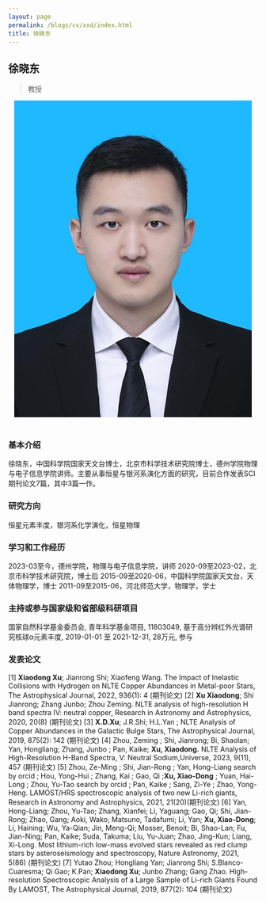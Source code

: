 ```yaml
---
layout: page
permalink: /blogs/cv/xxd/index.html
title: 徐晓东
---
```


## 徐晓东

> 教授

<center>
<img src = "/blogs/cv.ph/xxd.png">
</center>
<br>

### 基本介绍
徐晓东，中国科学院国家天文台博士，北京市科学技术研究院博士，德州学院物理与电子信息学院讲师。主要从事恒星与银河系演化方面的研究，目前合作发表SCI期刊论文7篇，其中3篇一作。
### 研究方向
恒星元素丰度，银河系化学演化，恒星物理
### 学习和工作经历
2023-03至今，德州学院，物理与电子信息学院，讲师
2020-09至2023-02，北京市科学技术研究院，博士后
2015-09至2020-06，中国科学院国家天文台，天体物理学，博士
2011-09至2015-06，河北师范大学，物理学，学士
### 主持或参与国家级和省部级科研项目

国家自然科学基金委员会, 青年科学基金项目, 11803049, 基于高分辨红外光谱研究核球α元素丰度, 2019-01-01 至 2021-12-31, 28万元, 参与

### 发表论文
[1] **Xiaodong Xu**; Jianrong Shi; Xiaofeng Wang. The Impact of Inelastic Collisions with Hydrogen on NLTE Copper Abundances in Metal-poor Stars, The Astrophysical Journal, 2022, 936(1): 4 (期刊论文)
[2] **Xu Xiaodong**; Shi Jianrong; Zhang Junbo; Zhou Zeming. NLTE analysis of high-resolution H band spectra IV: neutral copper, Research in Astronomy and Astrophysics, 2020, 20(8) (期刊论文) 
[3] **X.D.Xu**; J.R.Shi; H.L.Yan ; NLTE Analysis of Copper Abundances in the Galactic Bulge Stars, The Astrophysical Journal, 2019, 875(2): 142 (期刊论文) 
[4] Zhou, Zeming ; Shi, Jianrong; Bi, Shaolan; Yan, Hongliang; Zhang, Junbo ; Pan, Kaike; **Xu, Xiaodong.** NLTE Analysis of High-Resolution H-Band Spectra, V: Neutral Sodium,Universe, 2023, 9(11), 457 (期刊论文) 
[5] Zhou, Ze-Ming ; Shi, Jian-Rong ; Yan, Hong-Liang search by orcid ; Hou, Yong-Hui ; Zhang, Kai ; Gao, Qi ;**Xu, Xiao-Dong** ; Yuan, Hai-Long ; Zhou, Yu-Tao search by orcid ; Pan, Kaike ; Sang, Zi-Ye ; Zhao, Yong-Heng. LAMOST/HRS spectroscopic analysis of two new Li-rich giants, Research in Astronomy and Astrophysics, 2021, 21(20)(期刊论文) 
[6] Yan, Hong-Liang; Zhou, Yu-Tao; Zhang, Xianfei; Li, Yaguang; Gao, Qi; Shi, Jian-Rong; Zhao, Gang; Aoki, Wako; Matsuno, Tadafumi; Li, Yan; **Xu, Xiao-Dong**; Li, Haining; Wu, Ya-Qian; Jin, Meng-Qi; Mosser, Benoit; Bi, Shao-Lan; Fu, Jian-Ning; Pan, Kaike; Suda, Takuma; Liu, Yu-Juan; Zhao, Jing-Kun; Liang, Xi-Long. Most lithium-rich low-mass evolved stars revealed as red clump stars by asteroseismology and spectroscopy, Nature Astronomy, 2021, 5(86) (期刊论文)
[7] Yutao Zhou; Hongliang Yan; Jianrong Shi; S.Blanco-Cuaresma; Qi Gao; K.Pan; **Xiaodong Xu**; Junbo Zhang; Gang Zhao. High-resolution Spectroscopic Analysis of a Large Sample of Li-rich Giants Found By LAMOST, The Astrophysical Journal, 2019, 877(2): 104 (期刊论文)